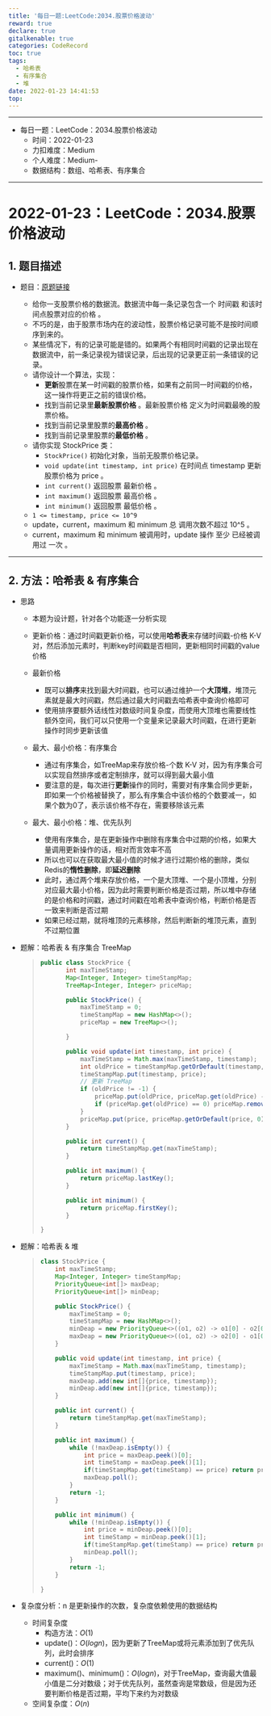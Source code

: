 ```yaml
---
title: '每日一题:LeetCode:2034.股票价格波动'
reward: true
declare: true
gitalkenable: true
categories: CodeRecord
toc: true
tags:
  - 哈希表
  - 有序集合
  - 堆
date: 2022-01-23 14:41:53
top:
---
```

---

* 每日一题：LeetCode：2034.股票价格波动
  * 时间：2022-01-23
  * 力扣难度：Medium
  * 个人难度：Medium-
  * 数据结构：数组、哈希表、有序集合


---

<!-- more -->

# 2022-01-23：LeetCode：2034.股票价格波动

## 1. 题目描述

* 题目：[原题链接](https://leetcode-cn.com/problems/stock-price-fluctuation/)

  * 给你一支股票价格的数据流。数据流中每一条记录包含一个 时间戳 和该时间点股票对应的价格 。
  * 不巧的是，由于股票市场内在的波动性，股票价格记录可能不是按时间顺序到来的。
  * 某些情况下，有的记录可能是错的。如果两个有相同时间戳的记录出现在数据流中，前一条记录视为错误记录，后出现的记录更正前一条错误的记录。
  * 请你设计一个算法，实现：
    * **更新**股票在某一时间戳的股票价格，如果有之前同一时间戳的价格，这一操作将更正之前的错误价格。
    * 找到当前记录里**最新股票价格** 。最新股票价格 定义为时间戳最晚的股票价格。
    * 找到当前记录里股票的**最高价格** 。
    * 找到当前记录里股票的**最低价格** 。
  * 请你实现 StockPrice 类：
    * `StockPrice()` 初始化对象，当前无股票价格记录。
    * `void update(int timestamp, int price)` 在时间点 timestamp 更新股票价格为 price 。
    * `int current()` 返回股票 最新价格 。
    * `int maximum()` 返回股票 最高价格 。
    * `int minimum()` 返回股票 最低价格 。
  * `1 <= timestamp, price <= 10^9`
  * update，current，maximum 和 minimum 总 调用次数不超过 10^5 。
  * current，maximum 和 minimum 被调用时，update 操作 至少 已经被调用过 一次 。


---

## 2. 方法：哈希表 & 有序集合

* 思路

  * 本题为设计题，针对各个功能逐一分析实现
  * 更新价格：通过时间戳更新价格，可以使用**哈希表**来存储时间戳-价格 K-V 对，然后添加元素时，判断key时间戳是否相同，更新相同时间戳的value价格
  * 最新价格
    * 既可以**排序**来找到最大时间戳，也可以通过维护一个**大顶堆**，堆顶元素就是最大时间戳，然后通过最大时间戳去哈希表中查询价格即可
    * 使用排序要额外话线性对数级时间复杂度，而使用大顶堆也需要线性额外空间，我们可以只使用一个变量来记录最大时间戳，在进行更新操作时同步更新该值
  * 最大、最小价格：有序集合
    * 通过有序集合，如TreeMap来存放价格-个数 K-V 对，因为有序集合可以实现自然排序或者定制排序，就可以得到最大最小值
    * 要注意的是，每次进行**更新**操作的同时，需要对有序集合同步更新，即如果一个价格被替换了，那么有序集合中该价格的个数要减一，如果个数为0了，表示该价格不存在，需要移除该元素
  
  * 最大、最小价格：堆、优先队列
    * 使用有序集合，是在更新操作中删除有序集合中过期的价格，如果大量调用更新操作的话，相对而言效率不高
    * 所以也可以在获取最大最小值的时候才进行过期价格的删除，类似Redis的**惰性删除**，即**延迟删除**
    * 此时，通过两个堆来存放价格，一个是大顶堆、一个是小顶堆，分别对应最大最小价格，因为此时需要判断价格是否过期，所以堆中存储的是价格和时间戳，通过时间戳在哈希表中查询价格，判断价格是否一致来判断是否过期
    * 如果已经过期，就将堆顶的元素移除，然后判断新的堆顶元素，直到不过期位置
  
* 题解：哈希表 & 有序集合 TreeMap

  > ```java
  > public class StockPrice {
  >        int maxTimeStamp;
  >        Map<Integer, Integer> timeStampMap;
  >        TreeMap<Integer, Integer> priceMap;
  > 
  >        public StockPrice() {
  >            maxTimeStamp = 0;
  >            timeStampMap = new HashMap<>();
  >            priceMap = new TreeMap<>();
  > 
  >        }
  > 
  >        public void update(int timestamp, int price) {
  >            maxTimeStamp = Math.max(maxTimeStamp, timestamp);
  >            int oldPrice = timeStampMap.getOrDefault(timestamp, -1);
  >            timeStampMap.put(timestamp, price);
  >            // 更新 TreeMap
  >            if (oldPrice != -1) {
  >                priceMap.put(oldPrice, priceMap.get(oldPrice) - 1);
  >                if (priceMap.get(oldPrice) == 0) priceMap.remove(oldPrice);
  >            }
  >            priceMap.put(price, priceMap.getOrDefault(price, 0) + 1);
  >        }
  > 
  >        public int current() {
  >            return timeStampMap.get(maxTimeStamp);
  >        }
  > 
  >        public int maximum() {
  >            return priceMap.lastKey();
  >        }
  > 
  >        public int minimum() {
  >            return priceMap.firstKey();
  >        }
  > 
  > }
  > ```


* 题解：哈希表 & 堆

  > ```java
  > class StockPrice {
  >     int maxTimeStamp;
  >     Map<Integer, Integer> timeStampMap;
  >     PriorityQueue<int[]> maxDeap;
  >     PriorityQueue<int[]> minDeap;
  > 
  >     public StockPrice() {
  >         maxTimeStamp = 0;
  >         timeStampMap = new HashMap<>();
  >         minDeap = new PriorityQueue<>((o1, o2) -> o1[0] - o2[0]);
  >         maxDeap = new PriorityQueue<>((o1, o2) -> o2[0] - o1[0]);
  >     }
  > 
  >     public void update(int timestamp, int price) {
  >         maxTimeStamp = Math.max(maxTimeStamp, timestamp);
  >         timeStampMap.put(timestamp, price);
  >         maxDeap.add(new int[]{price, timestamp});
  >         minDeap.add(new int[]{price, timestamp});
  >     }
  > 
  >     public int current() {
  >         return timeStampMap.get(maxTimeStamp);
  >     }
  > 
  >     public int maximum() {
  >         while (!maxDeap.isEmpty()) {
  >             int price = maxDeap.peek()[0];
  >             int timeStamp = maxDeap.peek()[1];
  >             if(timeStampMap.get(timeStamp) == price) return price;
  >             maxDeap.poll();
  >         }
  >         return -1;
  >     }
  > 
  >     public int minimum() {
  >         while (!minDeap.isEmpty()) {
  >             int price = minDeap.peek()[0];
  >             int timeStamp = minDeap.peek()[1];
  >             if(timeStampMap.get(timeStamp) == price) return price;
  >             minDeap.poll();
  >         }
  >         return -1;
  >     }
  > 
  > }
  > ```

* 复杂度分析：n  是更新操作的次数，复杂度依赖使用的数据结构

  * 时间复杂度
    * 构造方法：$O(1)$
    * update()：$O(logn)$，因为更新了TreeMap或将元素添加到了优先队列，此时会排序
    * current()：$O(1)$
    * maximum()、minimum()：$O(logn)$，对于TreeMap，查询最大值最小值是二分对数级；对于优先队列，虽然查询是常数级，但是因为还要判断价格是否过期，平均下来约为对数级
  * 空间复杂度：$O(n)$
